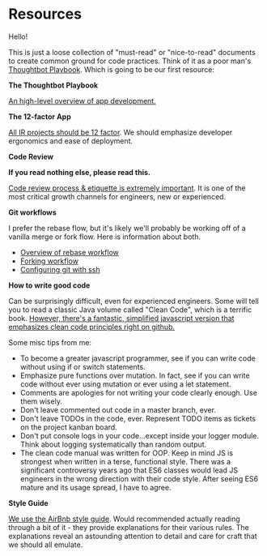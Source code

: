 # Resources

Hello!

This is just a loose collection of "must-read" or "nice-to-read" documents to create common ground for code practices. Think of it as a poor man's [Thoughtbot Playbook](https://thoughtbot.com/playbook). Which is going to be our first resource:

**The Thoughtbot Playbook**

[An high-level overview of app development.](https://thoughtbot.com/playbook)


**The 12-factor App**

[All IR projects should be 12 factor](https://12factor.net/). We should emphasize developer ergonomics and ease of deployment.


**Code Review**

**If you read nothing else, please read this.**

[Code review process & etiquette is extremely important](https://hypothes.is/blog/code-review-in-remote-teams/).
It is one of the most critical growth channels for engineers, new or experienced.


**Git workflows**

I prefer the rebase flow, but it's likely we'll probably be working off of a vanilla merge or fork flow. Here is information about both.

- [Overview of rebase workflow](https://www.atlassian.com/git/tutorials/merging-vs-rebasing)
- [Forking workflow](https://www.atlassian.com/git/tutorials/comparing-workflows/forking-workflow)
- [Configuring git with ssh](https://help.github.com/articles/generating-a-new-ssh-key-and-adding-it-to-the-ssh-agent/)


**How to write good code**

Can be surprisingly difficult, even for experienced engineers. Some will tell you to read a classic Java volume called "Clean Code", which is a terrific book. [However, there's a fantastic, simplified javascript version that emphasizes clean code principles right on github.](https://github.com/ryanmcdermott/clean-code-javascript)

Some misc tips from me:
 - To become a greater javascript programmer, see if you can write code without using if or switch statements.
 - Emphasize pure functions over mutation. In fact, see if you can write code without ever using mutation or ever using a let statement.
 - Comments are apologies for not writing your code clearly enough. Use them wisely.
 - Don't leave commented out code in a master branch, ever.
 - Don't leave TODOs in the code, ever. Represent TODO items as tickets on the project kanban board.
 - Don't put console logs in your code...except inside your logger module. Think about logging systematically than random output.
 - The clean code manual was written for OOP. Keep in mind JS is strongest when written in a terse, functional style. There was a significant controversy years ago that ES6 classes would lead JS engineers in the wrong direction with their code style. After seeing ES6 mature and its usage spread, I have to agree.


**Style Guide**

[We use the AirBnb style guide](https://github.com/airbnb/javascript). Would recommended actually reading through a bit of it - they provide explanations for their various rules. The explanations reveal an astounding attention to detail and care for craft that we should all emulate.
